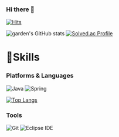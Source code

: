 ### Hi there 👋

[![Hits](https://hits.seeyoufarm.com/api/count/incr/badge.svg?url=https%3A%2F%2Fgithub.com%2Fiwantdan&count_bg=%23F3AA60&title_bg=%23EF6262&icon=&icon_color=%23E7E7E7&title=hits&edge_flat=false)](https://hits.seeyoufarm.com)

![garden's GitHub stats](https://github-readme-stats.vercel.app/api?username=iwantdan&show_icons=true&theme=vue)
[![Solved.ac Profile](http://mazassumnida.wtf/api/v2/generate_badge?boj=111111111111)](https://solved.ac/111111111111/)

# 💪Skills
### Platforms & Languages
![Java](https://img.shields.io/badge/Java-b07219.svg?&style=for-the-badge&logo=Java&logoColor=white)
![Spring](https://img.shields.io/badge/Spring-6DB33F.svg?&style=for-the-badge&logo=Spring&logoColor=white)

[![Top Langs](https://github-readme-stats.vercel.app/api/top-langs/?username=iwantdan&layout=compact)](https://github.com/iwantdan/github-readme-stats)

### Tools
![Git](https://img.shields.io/badge/Git-F05032.svg?&style=for-the-badge&logo=Git&logoColor=white)
![Eclipse IDE](https://img.shields.io/badge/Eclipse%20IDE-2C2255.svg?&style=for-the-badge&logo=Eclipse%20IDE&logoColor=white)

